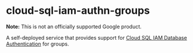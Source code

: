 # cloud-sql-iam-authn-groups
**Note:** This is not an officially supported Google product.

A self-deployed service that provides support for [Cloud SQL IAM Database Authentication](https://cloud.google.com/sql/docs/mysql/authentication) for groups.
